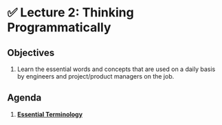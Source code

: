 <!---
{"next":"Lectures/Lecture3.md","title":"✅ Thinking Programmatically"}
-->

# ✅ Lecture 2: Thinking Programmatically

## Objectives

1. Learn the essential words and concepts that are used on a daily basis by engineers and project/product managers on the job.

## Agenda

1. **[Essential Terminology](../Topics/essential_terminology.md)**


